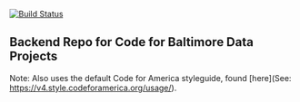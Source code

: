 [![Build Status](https://travis-ci.com/madhuravius/baltimore-frontend.svg?token=Xzeq5RcN4dD2hqVzgcPz&branch=master)](https://travis-ci.com/madhuravius/baltimore-frontend)

## Backend Repo for Code for Baltimore Data Projects

Note: Also uses the default Code for America styleguide, found [here](See: https://v4.style.codeforamerica.org/usage/).